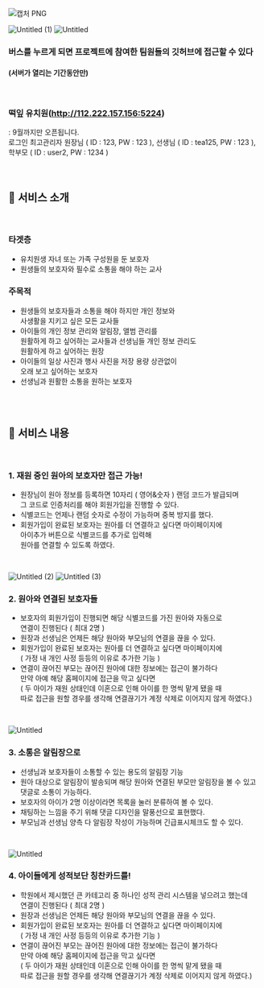![캡처 PNG](https://github.com/hyunnnni/preschoolhome/assets/146905671/15b3d76d-b2d3-4a52-918a-2f7dbf7cb9a2)

![Untitled (1)](https://github.com/hyunnnni/preschoolhome/assets/146905671/1f80c81e-d2d6-405b-bd54-ecf435eb61c2)
![Untitled](https://github.com/hyunnnni/preschoolhome/assets/146905671/f165ac1a-e52f-4d7e-83cc-4fa3bd4c9868)

### 버스를 누르게 되면 프로젝트에 참여한 팀원들의 깃허브에 접근할 수 있다 <br>
#### (서버가 열리는 기간동안만)

<br>

### 떡잎 유치원(http://112.222.157.156:5224)
: 9월까지만 오픈됩니다. <br>
로그인 최고관리자 원장님 ( ID : 123, PW : 123 ), 선생님 ( ID : tea125, PW : 123 ), 학부모 ( ID : user2, PW : 1234 )
<br>
<br>
<br>
## 💚 서비스 소개
<br>

### 타겟층
* 유치원생 자녀 또는 가족 구성원을 둔 보호자
* 원생들의 보호자와 필수로 소통을 해야 하는 교사

### 주목적
* 원생들의 보호자들과 소통을 해야 하지만 개인 정보와
  <br>사생활을 지키고 싶은 모든 교사들
* 아이들의 개인 정보 관리와 알림장, 앨범 관리를
  <br>원활하게 하고 싶어하는 교사들과 선생님들 개인 정보 관리도
  <br>원활하게 하고 싶어하는 원장
* 아이들의 일상 사진과 행사 사진을 저장 용량 상관없이
  <br>오래 보고 싶어하는 보호자
* 선생님과 원활한 소통을 원하는 보호자

<br>
<br>

## 💚 서비스 내용
<br>

### 1. 재원 중인 원아의 보호자만 접근 가능!
* 원장님이 원아 정보를 등록하면 10자리 ( 영어&숫자 ) 랜덤 코드가 발급되며
  <br>그 코드로 인증처리를 해야 회원가입을 진행할 수 있다. 
* 식별코드는 언제나 랜덤 숫자로 수정이 가능하며 중복 방지를 했다.
* 회원가입이 완료된 보호자는 원아를 더 연결하고 싶다면 마이페이지에
  <br>아이추가 버튼으로 식별코드를 추가로 입력해
  <br>원아를 연결할 수 있도록 하였다.
<br>

![Untitled (2)](https://github.com/hyunnnni/preschoolhome/assets/146905671/42c607ff-7fd4-4875-9199-dc994ae28a18)
![Untitled (3)](https://github.com/hyunnnni/preschoolhome/assets/146905671/64726651-76ac-4fda-9f94-1705159d5eb0)


### 2. 원아와 연결된 보호자들
* 보호자의 회원가입이 진행되면 해당 식별코드를 가진 원아와 자동으로
  <br>연결이 진행된다 ( 최대 2명 )
* 원장과 선생님은 언제든 해당 원아와 부모님의 연결을 끊을 수 있다.
* 회원가입이 완료된 보호자는 원아를 더 연결하고 싶다면 마이페이지에
  <br>( 가정 내 개인 사정 등등의 이유로 추가한 기능 )
* 연결이 끊어진 부모는 끊어진 원아에 대한 정보에는 접근이 불가하다
  <br>만약 아예 해당 홈페이지에 접근을 막고 싶다면
  <br>( 두 아이가 재원 상태인데 이혼으로 인해 아이를 한 명씩 맡게 됐을 때
  <br> 따로 접근을 원할 경우를 생각해 연결끊기가 계정 삭제로 이어지지 않게 하였다.)
<br>

![Untitled](https://github.com/hyunnnni/preschoolhome/assets/146905671/2255a7f1-c40e-48aa-9a24-c1fa763c78e7)
  
### 3. 소통은 알림장으로
* 선생님과 보호자들이 소통할 수 있는 용도의 알림장 기능
* 원아 대상으로 알림장이 발송되며 해당 원아와 연결된 부모만 알림장을 볼 수 있고
  <br>댓글로 소통이 가능하다.
* 보호자의 아이가 2명 이상이라면 목록을 눌러 분류하여 볼 수 있다.
* 채팅하는 느낌을 주기 위해 댓글 디자인을 말풍선으로 표현했다.
* 부모님과 선생님 양측 다 알림장 작성이 가능하며 긴급표시체크도 할 수 있다.
<br>

![Untitled](https://github.com/hyunnnni/preschoolhome/assets/146905671/8244f8f3-2710-4c17-b25c-9da3b9a65bf3)

### 4. 아이들에게 성적보단 칭찬카드를!
* 학원에서 제시했던 큰 카테고리 중 하나인 성적 관리 시스템을 넣으려고 했는데
  <br>연결이 진행된다 ( 최대 2명 )
* 원장과 선생님은 언제든 해당 원아와 부모님의 연결을 끊을 수 있다.
* 회원가입이 완료된 보호자는 원아를 더 연결하고 싶다면 마이페이지에
  <br>( 가정 내 개인 사정 등등의 이유로 추가한 기능 )
* 연결이 끊어진 부모는 끊어진 원아에 대한 정보에는 접근이 불가하다
  <br>만약 아예 해당 홈페이지에 접근을 막고 싶다면
  <br>( 두 아이가 재원 상태인데 이혼으로 인해 아이를 한 명씩 맡게 됐을 때
  <br> 따로 접근을 원할 경우를 생각해 연결끊기가 계정 삭제로 이어지지 않게 하였다.)
<br>
